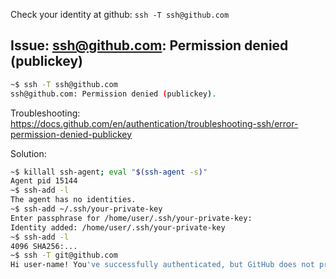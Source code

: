 Check your identity at github: `ssh -T ssh@github.com`

## Issue: ssh@github.com: Permission denied (publickey)

```bash
~$ ssh -T ssh@github.com
ssh@github.com: Permission denied (publickey).
```

Troubleshooting: https://docs.github.com/en/authentication/troubleshooting-ssh/error-permission-denied-publickey

Solution:

```bash
~$ killall ssh-agent; eval "$(ssh-agent -s)"
Agent pid 15144
~$ ssh-add -l
The agent has no identities.
~$ ssh-add ~/.ssh/your-private-key
Enter passphrase for /home/user/.ssh/your-private-key: 
Identity added: /home/user/.ssh/your-private-key
~$ ssh-add -l
4096 SHA256:...
~$ ssh -T git@github.com
Hi user-name! You've successfully authenticated, but GitHub does not provide shell access.
```